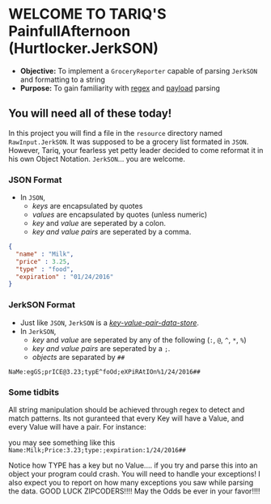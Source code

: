 # WELCOME TO TARIQ'S PainfullAfternoon (Hurtlocker.JerkSON)
* **Objective:** To implement a `GroceryReporter` capable of parsing `JerkSON` and formatting to a string
* **Purpose:** To gain familiarity with [regex](https://en.wikipedia.org/wiki/Regular_expression) and [payload](https://en.wikipedia.org/wiki/Payload_(computing)) parsing

## You will need all of these today!
In this project you will find a file in the `resource` directory named `RawInput.JerkSON`.
It was supposed to be a grocery list formated in `JSON`. However, Tariq, your fearless yet petty leader decided to come reformat it in his own Object Notation. `JerkSON`... you are welcome.

### JSON Format
* In `JSON`,
  * _keys_ are encapsulated by quotes
  * _values_ are encapsulated by quotes (unless numeric)
  * _key_ and _value_ are seperated by a colon.
  * _key and value pairs_ are seperated by a comma.

```json
{
  "name" : "Milk",
  "price" : 3.25,
  "type" : "food",
  "expiration" : "01/24/2016" 
}
```

### JerkSON Format
* Just like `JSON`, `JerkSON` is a [_key-value-pair-data-store_](https://en.wikipedia.org/wiki/Attribute%E2%80%93value_pair).
* In `JerkSON`,
  * _key_ and _value_ are seperated by any of the following (`:`, `@`, `^`, `*`, `%`)
  * _key and value pairs_ are seperated by a `;`.
  * _objects_ are separated by `##`

```
NaMe:egGS;prICE@3.23;typE^foOd;eXPiRAtIOn%1/24/2016##
```

### Some tidbits
All string manipulation should be achieved through regex to detect and match patterns.
Its not guranteed that every Key will have a Value, and every Value will have a pair. For instance:

you may see something like this
`Name:Milk;Price:3.23;type:;expiration:1/24/2016##`

Notice how TYPE has a key but no Value.... if you try and parse this into an object your program could crash.
You will need to handle your exceptions!
I also expect you to report on how many exceptions you saw while parsing the data.
GOOD LUCK ZIPCODERS!!!! May the Odds be ever in your favor!!!!

